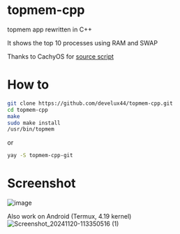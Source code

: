 # topmem-cpp
topmem app rewritten in C++

It shows the top 10 processes using RAM and SWAP 

Thanks to CachyOS for [source script](https://github.com/CachyOS/CachyOS-Settings/blob/master/usr/bin/topmem)
# How to
```sh
git clone https://github.com/develux44/topmem-cpp.git
cd topmem-cpp
make
sudo make install
/usr/bin/topmem
```
or
```sh
yay -S topmem-cpp-git 
```

# Screenshot 
![image](https://github.com/develux44/topmem-cpp/assets/103586125/c1bcd319-ed14-4732-9065-3a7ed6c9c796)

Also work on Android (Termux, 4.19 kernel) ![Screenshot_20241120-113350516 (1)](https://github.com/user-attachments/assets/d9139fd6-5409-4571-831f-0f2b906bcdc5)
